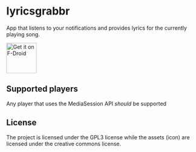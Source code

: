 # lyricsgrabbr
App that listens to your notifications and provides lyrics for the currently playing song.

[<img src="https://fdroid.gitlab.io/artwork/badge/get-it-on.png"
     alt="Get it on F-Droid"
     height="80">](https://f-droid.org/packages/com.illusionman1212.lyricsgrabbr/)

## Supported players
Any player that uses the MediaSession API _should_ be supported

## License
The project is licensed under the GPL3 license while the assets (icon) are licensed under the creative commons license.
